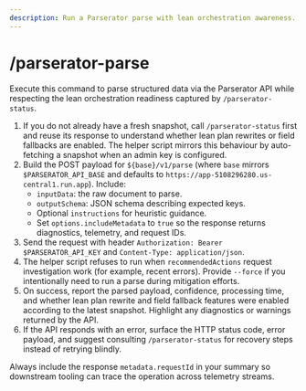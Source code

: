 ```yaml
---
description: Run a Parserator parse with lean orchestration awareness.
---
```


# /parserator-parse

Execute this command to parse structured data via the Parserator API while respecting the lean
orchestration readiness captured by `/parserator-status`.

1. If you do not already have a fresh snapshot, call `/parserator-status` first and reuse its
   response to understand whether lean plan rewrites or field fallbacks are enabled. The helper
   script mirrors this behaviour by auto-fetching a snapshot when an admin key is configured.
2. Build the POST payload for `${base}/v1/parse` (where `base` mirrors `$PARSERATOR_API_BASE` and
   defaults to `https://app-5108296280.us-central1.run.app`). Include:
   - `inputData`: the raw document to parse.
   - `outputSchema`: JSON schema describing expected keys.
   - Optional `instructions` for heuristic guidance.
   - Set `options.includeMetadata` to `true` so the response returns diagnostics, telemetry, and
     request IDs.
3. Send the request with header `Authorization: Bearer $PARSERATOR_API_KEY` and `Content-Type: application/json`.
4. The helper script refuses to run when `recommendedActions` request investigation work (for
   example, recent errors). Provide `--force` if you intentionally need to run a parse during
   mitigation efforts.
5. On success, report the parsed payload, confidence, processing time, and whether lean plan rewrite
   and field fallback features were enabled according to the latest snapshot. Highlight any
   diagnostics or warnings returned by the API.
6. If the API responds with an error, surface the HTTP status code, error payload, and suggest
   consulting `/parserator-status` for recovery steps instead of retrying blindly.

Always include the response `metadata.requestId` in your summary so downstream tooling can trace the
operation across telemetry streams.
